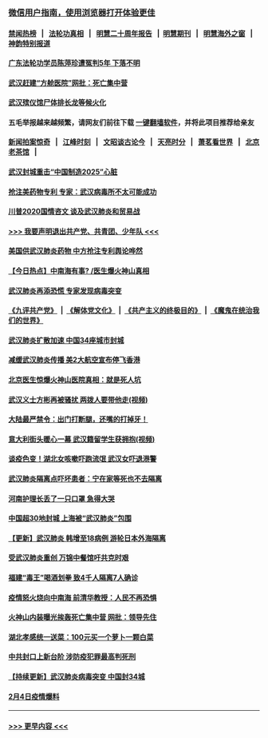 ### [微信用户指南，使用浏览器打开体验更佳](https://github.com/gfw-breaker/banned-news1/blob/master/indexes/wechat-guide.md?t=0)
#### [禁闻热榜](热点新闻.md?t=0)  &nbsp;&nbsp;|&nbsp;&nbsp; [法轮功真相](https://github.com/gfw-breaker/truth/blob/master/README.md?t=0) &nbsp;&nbsp;|&nbsp;&nbsp; [明慧二十周年报告](https://github.com/gfw-breaker/mh-reports/blob/master/README.md?t=0) &nbsp;&nbsp;|&nbsp;&nbsp;[明慧期刊](https://github.com/gfw-breaker/mh-qikan) &nbsp;&nbsp;|&nbsp;&nbsp; [明慧海外之窗](https://github.com/gfw-breaker/mh-news/blob/master/README.md?t=0) &nbsp;&nbsp;|&nbsp;&nbsp; [神韵特别报道](https://github.com/gfw-breaker/mh-news/blob/master/shenyun.md?t=0)
#### [广东法轮功学员陈萍珍遭冤判5年 下落不明](../pages/prog204/a102770056.md?t=02052355) 
#### [武汉赶建“方舱医院”网批：死亡集中营](../pages/prog204/a102769877.md?t=02052355) 
#### [武汉殡仪馆尸体排长龙等候火化](../pages/prog204/a102769858.md?t=02052355) 
#### 五毛举报越来越频繁，请网友们前往下载 [一键翻墙软件](https://github.com/gfw-breaker/ssr-accounts)，并将此项目推荐给亲友
#### [新闻拍案惊奇](https://github.com/gfw-breaker/banned-news1/blob/master/pages/link4.md) &nbsp;&nbsp;|&nbsp;&nbsp; [江峰时刻](https://github.com/gfw-breaker/banned-news1/blob/master/pages/link4.md) &nbsp;&nbsp;|&nbsp;&nbsp; [文昭谈古论今](https://github.com/gfw-breaker/banned-news1/blob/master/pages/link4.md) &nbsp;&nbsp;|&nbsp;&nbsp; [天亮时分](https://github.com/gfw-breaker/banned-news1/blob/master/pages/link4.md) &nbsp;&nbsp;|&nbsp;&nbsp; [萧茗看世界](https://github.com/gfw-breaker/banned-news1/blob/master/pages/link4.md) &nbsp;&nbsp;|&nbsp;&nbsp; [北京老茶馆](https://github.com/gfw-breaker/banned-news1/blob/master/pages/link4.md) &nbsp;&nbsp;|&nbsp;&nbsp; 
#### [武汉封城重击“中国制造2025”心脏](../pages/prog204/a102769832.md?t=02052355) 
#### [抢注美药物专利 专家：武汉病毒所不太可能成功](../pages/prog204/a102769809.md?t=02052355) 
#### [川普2020国情咨文 谈及武汉肺炎和贸易战](../pages/prog204/a102769813.md?t=02052355) 
#### [>>> 我要声明退出共产党、共青团、少年队 <<<](https://github.com/begood0513/goodnews/blob/master/quit/letter.md) 
#### [美国供武汉肺炎药物 中方抢注专利舆论哗然](../pages/prog204/a102769789.md?t=02052355) 
#### [【今日热点】中南海有事? /医生爆火神山真相](../pages/prog204/a102769711.md?t=02052355) 
#### [武汉肺炎再添恐慌 专家发现病毒突变](../pages/prog204/a102769780.md?t=02052355) 
#### [《九评共产党》](https://github.com/begood0513/9ping.md/blob/master/README.md) &nbsp;|&nbsp; [《解体党文化》](../../../../jtdwh.md/blob/master/README.md)  &nbsp;|&nbsp; [《共产主义的终极目的》](../../../../gczydzjmd.md/blob/master/README.md) &nbsp;|&nbsp; [《魔鬼在统治我们的世界》](../../../../mgztzwmdsj.md/blob/master/README.md) 
#### [武汉肺炎扩散加速 中国34座城市封城](../pages/prog204/a102769742.md?t=02052355) 
#### [减缓武汉肺炎传播 美2大航空宣布停飞香港](../pages/prog204/a102769745.md?t=02052355) 
#### [北京医生惊爆火神山医院真相：就是死人坑](../pages/prog204/a102769738.md?t=02052355) 
#### [武汉义士方彬再被骚扰 两拨人要带他走(视频)](../pages/prog204/a102769689.md?t=02052355) 
#### [大陆最严禁令：出门打断腿，还嘴的打掉牙！](../pages/prog204/a102769710.md?t=02052355) 
#### [意大利街头暖心一幕 武汉籍留学生获拥抱(视频)](../pages/prog204/a102769696.md?t=02052355) 
#### [谈疫色变！湖北女咳嗽吓跑流氓 武汉女吓退港警](../pages/prog204/a102769634.md?t=02052355) 
#### [武汉肺炎隔离点吓坏患者：宁在家等死也不去隔离](../pages/prog204/a102769655.md?t=02052355) 
#### [河南护理长丢了一只口罩 急得大哭](../pages/prog204/a102769649.md?t=02052355) 
#### [中国超30地封城 上海被“武汉肺炎”包围](../pages/prog204/a102769616.md?t=02052355) 
#### [【更新】武汉肺炎 韩增至18病例 游轮日本外海隔离](../pages/prog204/a102758911.md?t=02052355) 
#### [受武汉肺炎重创 万锦中餐馆吁共克时艰](../pages/prog204/a102769602.md?t=02052355) 
#### [福建“毒王”喝酒划拳 致4千人隔离7人确诊](../pages/prog204/a102769567.md?t=02052355) 
#### [疫情怒火烧向中南海 前清华教授：人民不再恐惧](../pages/prog204/a102769562.md?t=02052355) 
#### [火神山内装曝光挨轰死亡集中营 网批：领导先住](../pages/prog204/a102769533.md?t=02052355) 
#### [湖北孝感统一送菜：100元买一个萝卜一颗白菜](../pages/prog204/a102769499.md?t=02052355) 
#### [中共封口上新台阶 涉防疫犯罪最高判死刑](../pages/prog204/a102769496.md?t=02052355) 
#### [【持续更新】武汉肺炎病毒突变 中国封34城](../pages/prog204/a102757185.md?t=02052355) 
#### [2月4日疫情爆料](../pages/prog204/a102769455.md?t=02052355) 

----
#### [ >>> 更早内容 <<< ](../indexes/prog204-earlier.md)
